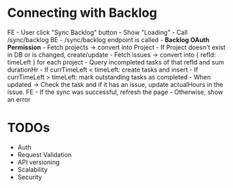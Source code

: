 # Connecting with Backlog

FE  - User click "Sync Backlog" button
    - Show "Loading"
    - Call /sync/backlog
BE  - /sync/backlog endpoint is called
    - **Backlog OAuth Permission**
    - Fetch projects -> convert into Project
    - If Project doesn't exist in DB or is changed, create/update
    - Fetch issues -> convert into { refId: timeLeft } for each project
    - Query incompleted tasks of that refId and sum durationHr
    - If currTimeLeft < timeLeft: create tasks and insert
    - If currTimeLeft > timeLeft: mark outstanding tasks as completed
    - When updated -> Check the task and if it has an issue, update actualHours in the issue.
FE  - If the sync was successful, refresh the page
    - Otherwise, show an error

# TODOs

- Auth
- Request Validation
- API versioning
- Scalability
- Security